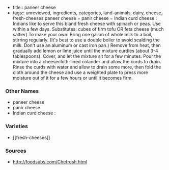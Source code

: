 - title:: paneer cheese
- tags:: unreviewed, ingredients, categories, land-animals, dairy, cheese, fresh-cheeses
paneer cheese = panir cheese = Indian curd cheese : Indians like to serve this bland fresh cheese with spinach or peas. Use within a few days. Substitutes: cubes of firm tofu OR feta cheese (much saltier) To make your own: Bring one gallon of whole milk to a boil, stirring regularly. (It's best to use a double boiler to avoid scalding the milk. Don't use an aluminum or cast iron pan.) Remove from heat, then gradually add lemon or lime juice until the mixture curdles (about 3-4 tablespoons). Cover, and let the mixture sit for a few minutes. Pour the mixture into a cheesecloth-lined colander and allow the curds to drain. Rinse the curds with water and allow to drain some more, then fold the cloth around the cheese and use a weighted plate to press more moisture out of it for a few hours or until it becomes firm.

### Other Names

* paneer cheese
* panir cheese
* Indian curd cheese :

### Varieties

* [[fresh-cheeses]]

### Sources
* http://foodsubs.com/Chefresh.html
